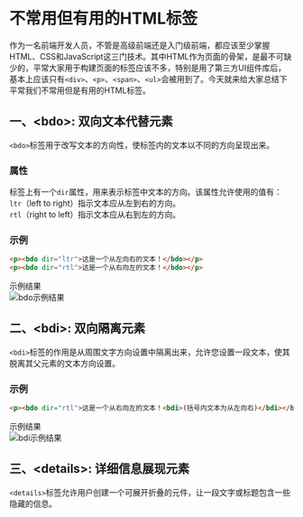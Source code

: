 # 不常用但有用的HTML标签
作为一名前端开发人员，不管是高级前端还是入门级前端，都应该至少掌握HTML、CSS和JavaScript这三门技术。其中HTML作为页面的骨架，是最不可缺少的，平常大家用于构建页面的标签应该不多，特别是用了第三方UI组件库后，基本上应该只有`<div>`、`<p>`、`<span>`、`<ul>`会被用到了。今天就来给大家总结下平常我们不常用但是有用的HTML标签。

## 一、\<bdo\>: 双向文本代替元素
`<bdo>`标签用于改写文本的方向性，使标签内的文本以不同的方向呈现出来。

### 属性
标签上有一个`dir`属性，用来表示标签中文本的方向。该属性允许使用的值有：  
`ltr`（left to right）指示文本应从左到右的方向。  
`rtl`（right to left）指示文本应从右到左的方向。  

### 示例
```html
<p><bdo dir="ltr">这是一个从左向右的文本！</bdo></p>
<p><bdo dir="rtl">这是一个从右向左的文本！</bdo></p>
```
示例结果  
![bdo示例结果](https://travelclover.github.io/img/2022/06/bdo示例结果.png)  

## 二、\<bdi\>: 双向隔离元素
`<bdi>`标签的作用是从周围文字方向设置中隔离出来，允许您设置一段文本，使其脱离其父元素的文本方向设置。  

### 示例
```html
<p><bdo dir="rtl">这是一个从右向左的文本！<bdi>(括号内文本为从左向右)</bdi></bdo></p>
```
示例结果  
![bdi示例结果](https://travelclover.github.io/img/2022/06/bdi示例结果.png)  

## 三、\<details\>: 详细信息展现元素
`<details>`标签允许用户创建一个可展开折叠的元件，让一段文字或标题包含一些隐藏的信息。
